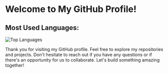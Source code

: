 # Welcome to My GitHub Profile!

## Most Used Languages:

![Top Languages](https://github-readme-stats.vercel.app/api/top-langs/?username=domenechgenis&layout=compact)

Thank you for visiting my GitHub profile. Feel free to explore my repositories and projects. Don't hesitate to reach out if you have any questions or if there's an opportunity for us to collaborate. Let's build something amazing together!
